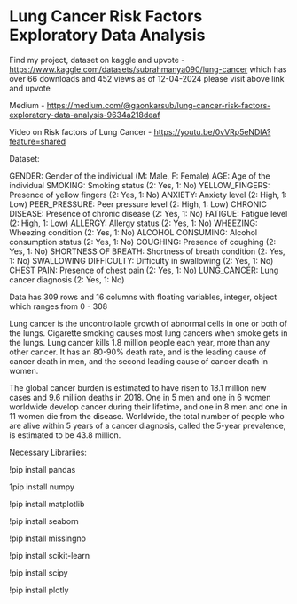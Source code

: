 # Lung Cancer Risk Factors Exploratory Data Analysis


Find my project, dataset on kaggle and upvote - https://www.kaggle.com/datasets/subrahmanya090/lung-cancer
which has over 66 downloads and 452 views as of 12-04-2024 please visit above link and upvote

Medium - https://medium.com/@gaonkarsub/lung-cancer-risk-factors-exploratory-data-analysis-9634a218deaf

Video on Risk factors of Lung Cancer - https://youtu.be/0vVRp5eNDlA?feature=shared


Dataset:

GENDER: Gender of the individual (M: Male, F: Female)
AGE: Age of the individual
SMOKING: Smoking status (2: Yes, 1: No)
YELLOW_FINGERS: Presence of yellow fingers (2: Yes, 1: No)
ANXIETY: Anxiety level (2: High, 1: Low)
PEER_PRESSURE: Peer pressure level (2: High, 1: Low)
CHRONIC DISEASE: Presence of chronic disease (2: Yes, 1: No)
FATIGUE: Fatigue level (2: High, 1: Low)
ALLERGY: Allergy status (2: Yes, 1: No)
WHEEZING: Wheezing condition (2: Yes, 1: No)
ALCOHOL CONSUMING: Alcohol consumption status (2: Yes, 1: No)
COUGHING: Presence of coughing (2: Yes, 1: No)
SHORTNESS OF BREATH: Shortness of breath condition (2: Yes, 1: No)
SWALLOWING DIFFICULTY: Difficulty in swallowing (2: Yes, 1: No)
CHEST PAIN: Presence of chest pain (2: Yes, 1: No)
LUNG_CANCER: Lung cancer diagnosis (2: Yes, 1: No)



Data has 309 rows and 16 columns with floating variables, integer, object which ranges from 0 - 308

Lung cancer is the uncontrollable growth of abnormal cells in one or both of the lungs. Cigarette smoking causes most lung cancers when smoke gets in the lungs. Lung cancer kills 1.8 million people each year, more than any other cancer. It has an 80-90% death rate, and is the leading cause of cancer death in men, and the second leading cause of cancer death in women.

The global cancer burden is estimated to have risen to 18.1 million new cases and 9.6 million deaths in 2018. One in 5 men and one in 6 women worldwide develop cancer during their lifetime, and one in 8 men and one in 11 women die from the disease. Worldwide, the total number of people who are alive within 5 years of a cancer diagnosis, called the 5-year prevalence, is estimated to be 43.8 million.


Necessary Librariies:

!pip install pandas

1pip install numpy

!pip install matplotlib

!pip install seaborn

!pip install missingno

!pip install scikit-learn

!pip install scipy

!pip install plotly

